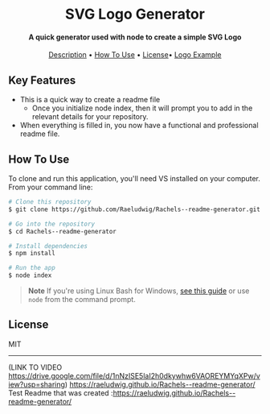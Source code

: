 <h1 align="center">
  <br>
  SVG Logo Generator
  <br>
</h1>

<h4 align="center">A quick generator used with node to create a simple SVG Logo</h4>


<p align="center">
  <a href="#description">Description</a> •
  <a href="#how-to-use">How To Use</a> •
  <a href="#license">License</a>•
  <a href="https://raeludwig.github.io/Rachels--readme-generator/">Logo Example</a>
</p>




## Key Features

* This is a quick way to create a readme file
  - Once you initialize node index, then it will prompt you to add in the relevant details for your repository.
* When everything is filled in, you now have a functional and professional readme file. 

## How To Use

To clone and run this application, you'll need VS installed on your computer. From your command line:

```bash
# Clone this repository
$ git clone https://github.com/Raeludwig/Rachels--readme-generator.git

# Go into the repository
$ cd Rachels--readme-generator

# Install dependencies
$ npm install

# Run the app
$ node index
```

> **Note**
> If you're using Linux Bash for Windows, [see this guide](https://www.howtogeek.com/261575/how-to-run-graphical-linux-desktop-applications-from-windows-10s-bash-shell/) or use `node` from the command prompt.

## License

MIT

---
(LINK TO VIDEO https://drive.google.com/file/d/1nNzISE5laI2h0dkywhw6VAOREYMYqXPw/view?usp=sharing) https://raeludwig.github.io/Rachels--readme-generator/
Test Readme that was created :https://raeludwig.github.io/Rachels--readme-generator/
